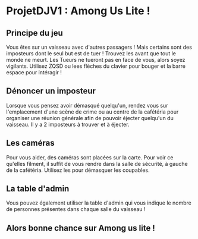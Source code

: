 # ProjetDJV1 : Among Us Lite ! 

## Principe du jeu
Vous êtes sur un vaisseau avec d'autres passagers ! Mais certains sont des imposteurs dont le seul but est de tuer ! Trouvez les avant que tout le monde ne meurt. Les Tueurs ne tueront pas en face de vous, alors soyez vigilants. Utilisez ZQSD ou lees flèches du clavier pour bouger et la barre espace pour intéragir !

## Dénoncer un imposteur
Lorsque vous pensez avoir démasqué quelqu'un, rendez vous sur l'emplacement d'une scène de crime ou au centre de la cafétéria pour organiser une réunion générale afin de pouvoir éjecter quelqu'un du vaisseau. Il y a 2 imposteurs à trouver et à éjecter.

## Les caméras
Pour vous aider, des caméras sont placées sur la carte. Pour voir ce qu'elles filment, il suffit de vous rendre dans la salle de sécurité, à gauche de la cafétéria. Utilisez les pour démasquer les coupables.

## La table d'admin
Vous pouvez également utiliser la table d'admin qui vous indique le nombre de personnes présentes dans chaque salle du vaisseau !

## Alors bonne chance sur Among us lite !

